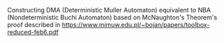 Constructing DMA (Deterministic Muller Automaton) equivalent to NBA (Nondeterministic Buchi Automaton) based on McNaughton's Theorem's proof described in https://www.mimuw.edu.pl/~bojan/papers/toolbox-reduced-feb6.pdf
